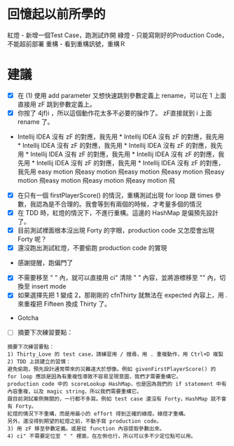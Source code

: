# 回憶起以前所學的
紅燈 - 新增一個Test Case，跑測試炸開
綠燈 - 只能寫剛好的Production Code，不能超前部署
重構 - 看到重構訊號，重構Ｒ

# 建議
- [x] 在 (1) 使用 add parameter 又想快速跳到參數定義上 rename，可以在 1 上面直接用 zF 跳到參數定義上。
- [x] 你按了 4jf)i<BS> ，所以這個動作花太多不必要的操作了。 zF直接就到 i 上面 rename 了。
* Intellij IDEA 沒有 zF 的對應，我先用 * Intellij IDEA 沒有 zF 的對應，我先用 * Intellij IDEA 沒有 zF 的對應，我先用 * Intellij IDEA 沒有 zF 的對應，我先用 * Intellij IDEA 沒有 zF 的對應，我先用 * Intellij IDEA 沒有 zF 的對應，我先用 * Intellij IDEA 沒有 zF 的對應，我先用 * Intellij IDEA 沒有 zF 的對應，我先用 easy motion 飛easy motion 飛easy motion 飛easy motion 飛easy motion 飛easy motion 飛easy motion 飛easy motion 飛
- [x] 在只有一個 firstPlayerScore() 的情況，重構測試出現 for loop 跟 times 參數，我認為是不合理的。我會等到有兩個的時候，才考量多個的情況
- [x] 在 TDD 時，紅燈的情況下，不進行重構。這邊的 HashMap 是偏預先設計了。
- [x] 目前測試裡面根本沒出現 Forty 的字眼，production code 又怎麼會出現 Forty 呢？
- [x] 還沒跑出測試紅燈，不要偷跑 production code 的實現
* 感謝提醒，跑偏門了
- [x] 不需要移至 " " 內，就可以直接用 ci" 清除 " " 內容，並將游標移至 "" 內，切換至 insert mode
- [x] 如果選擇先把 1 變成 2，那剛剛的 cfnThirty 就無法在 expected 內容上，用 . 來重複把 Fifteen 換成 Thirty 了。
* Gotcha
- [ ] 摘要下次練習要點： 
```
摘要下次練習要點：
1) Thirty_Love 的 test case，請練習用 / 搜尋，用 . 重複動作，用 Ctrl+D 複製
2) TDD 上該建立的習慣：
避免偷跑，預先設計通常帶來的災難遠大於想像。例如 givenFirstPlayerScore() 的 for loop 應該是因為有重複性導致不容易呈現意圖，我們才需要重構它。
production code 中的 scoreLookup HashMap，也是因為我們的 if statement 中有內容重複，以及 magic string，所以我們需要重構它。
跟目前測試案例無關的，一行都不多寫。例如 test case 還沒有 Forty，HashMap 就不會有 Forty。
紅燈的情況下不重構，而是用最小的 effort 得到正確的綠燈。綠燈才重構。
另外，還沒得到期望的紅燈之前，不動手寫 production code。
3) 用 zF 移至參數定義。或是從 function 內容提取參數出來。
4) ci" 不需要定位至 " " 裡面，在左側也行，所以可以多不少定位點可以用。
```
